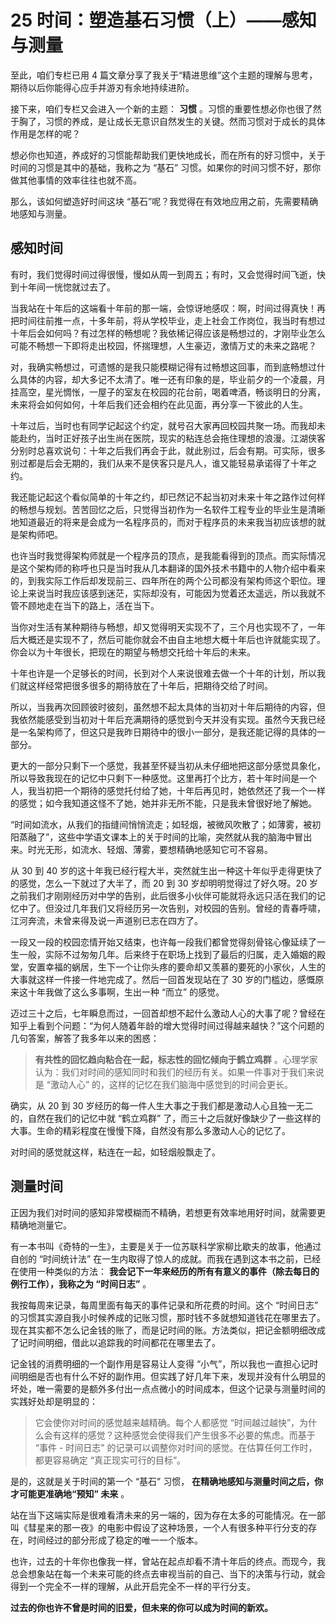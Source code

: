 25 时间：塑造基石习惯（上）——感知与测量
======================

至此，咱们专栏已用 4 篇文章分享了我关于“精进思维”这个主题的理解与思考，期待以后你能得心应手并游刃有余地持续进阶。

接下来，咱们专栏又会进入一个新的主题：  **习惯** 。习惯的重要性想必你也很了然于胸了，习惯的养成，是让成长无意识自然发生的关键。然而习惯对于成长的具体作用是怎样的呢？

想必你也知道，养成好的习惯能帮助我们更快地成长，而在所有的好习惯中，关于时间的习惯是其中的基础，我称之为 “基石” 习惯。如果你的时间习惯不好，那你做其他事情的效率往往也就不高。

那么，该如何塑造好时间这块 “基石”呢？我觉得在有效地应用之前，先需要精确地感知与测量。

感知时间
----

有时，我们觉得时间过得很慢，慢如从周一到周五；有时，又会觉得时间飞逝，快到十年间一恍惚就过去了。

当我站在十年后的这端看十年前的那一端，会惊讶地感叹：啊，时间过得真快！再把时间往前推一点，十多年前，将从学校毕业，走上社会工作岗位，我当时有想过十年后会如何吗？有过怎样的畅想呢？我依稀记得应该是畅想过的，才刚毕业怎么可能不畅想一下即将走出校园，怀揣理想，人生豪迈，激情万丈的未来之路呢？

对，我确实畅想过，可遗憾的是我只能模糊记得有过畅想这回事，而到底畅想过什么具体的内容，却大多记不太清了。唯一还有印象的是，毕业前夕的一个凌晨，月挂高空，星光惆怅，一屋子的室友在校园的花台前，喝着啤酒，畅谈明日的分离，未来将会如何如何，十年后我们还会相约在此见面，再分享一下彼此的人生。

十年过后，当时也有同学记起这个约定，就号召大家再回校园共聚一场。而我却未能赴约，当时正好孩子出生尚在医院，现实的粘连总会拖住理想的浪漫。江湖侠客分别时总喜欢说句：十年之后我们再会于此，就此别过，后会有期。可实际，很多别过都是后会无期的，我们从来不是侠客只是凡人，谁又能轻易承诺得了十年之约。

我还能记起这个看似简单的十年之约，却已然记不起当初对未来十年之路作过何样的畅想与规划。苦苦回忆之后，只觉得当初作为一名软件工程专业的毕业生是清晰地知道最近的将来是会成为一名程序员的，而对于程序员的未来我当初应该想的就是架构师吧。

也许当时我觉得架构师就是一个程序员的顶点，是我能看得到的顶点。而实际情况是这个架构师的称呼也只是当时我从几本翻译的国外技术书籍中的人物介绍中看来的，到我实际工作后却发现前三、四年所在的两个公司都没有架构师这个职位。理论上来说当时我应该感到迷茫，实际却没有，可能因为觉着还太遥远，所以我就不管不顾地走在当下的路上，活在当下。

当你对生活有某种期待与畅想，却又觉得明天实现不了，三个月也实现不了，一年后大概还是实现不了，然后可能你就会不由自主地想大概十年后也许就能实现了。你会以为十年很长，把现在的期望与畅想交托给十年后的未来。

十年也许是一个足够长的时间，长到对个人来说很难去做一个十年的计划，所以我们就这样经常把很多很多的期待放在了十年后，把期待交给了时间。

所以，当我再次回顾彼时彼刻，虽然想不起太具体的当初对十年后期待的内容，但我依然能感受到当初对十年后充满期待的感觉到今天并没有实现。虽然今天我已经是一名架构师了，但这只是我昨日期待中的很小一部分，是我还能记得的具体的一部分。

更大的一部分只剩下一个感觉，我甚至怀疑当初从未仔细地把这部分感觉具象化，所以导致我现在的记忆中只剩下一种感觉。这里再打个比方，若十年时间是一个人，我当初把一个期待的感觉托付给了她，十年后再见时，她依然还了我一个一样的感觉；如今我知道这怪不了她，她并非无所不能，只是我未曾很好地了解她。

“时间如流水，从我们的指缝间悄悄流走；如轻烟，被微风吹散了；如薄雾，被初阳蒸融了”，这些中学语文课本上的关于时间的比喻，突然就从我的脑海中冒出来。时光无形，如流水、轻烟、薄雾，要想精确地感知它可不容易。

从 30 到 40 岁的这十年我已经行程大半，突然就生出一种这十年似乎走得更快了的感觉，怎么一下就过了大半了，而 20 到 30 岁却明明觉得过了好久呀。20 岁之前我们才刚刚经历对中学的告别，此后很多小伙伴可能就将永远只活在我们的记忆中了。但没过几年我们又将经历另一次告别，对校园的告别。曾经的青春呼啸，江河奔流，未曾来得及说一声道别已志在四方了。

一段又一段的校园恋情开始又结束，也许每一段我们都曾觉得刻骨铭心像延续了一生一般，实际不过匆匆几年。后来终于在职场上找到了最后的归属，走入婚姻的殿堂，安置幸福的蜗居，生下一个让你头疼的要命却又羡慕的要死的小家伙，人生的大事就这样一件接一件地完成了。然后一回首发现站在了 30 岁的门槛边，感慨原来这十年我做了这么多事啊，生出一种 “而立” 的感觉。

迈过三十之后，七年瞬息而过，一回首却想不起什么激动人心的大事了呢？曾经在知乎上看到个问题：“为何人随着年龄的增大觉得时间过得越来越快？”这个问题的几句答案，解答了我多年以来的困惑：

> **有共性的回忆趋向粘合在一起，标志性的回忆倾向于鹤立鸡群** 。心理学家认为：我们对时间的感知同时和我们的经历有关。如果一件事对于我们来说是 “激动人心” 的，这样的记忆在我们脑海中感觉到的时间会更长。

确实，从 20 到 30 岁经历的每一件人生大事之于我们都是激动人心且独一无二的，自然在我们的记忆中就 “鹤立鸡群” 了，而三十之后就好像缺少了一些这样的大事。生命的精彩程度在慢慢下降，自然没有那么多激动人心的记忆了。

对时间的感觉就这样，粘连在一起，如轻烟般飘走了。

测量时间
----

正因为我们对时间的感知非常模糊而不精确，若想更有效率地用好时间，就需要更精确地测量它。

有一本书叫《奇特的一生》，主要是关于一位苏联科学家柳比歇夫的故事，他通过自创的 “时间统计法” 在一生内取得了惊人的成就。而我在遇到这本书之前，已经在使用一种类似的方法：  **我会记下一年来经历的所有有意义的事件（除去每日的例行工作），我称之为 “时间日志”** 。

我按每周来记录，每周里面有每天的事件记录和所花费的时间。这个 “时间日志” 的习惯其实源自我小时候养成的记账习惯，那时钱不多就想知道钱花在哪里去了。现在其实都不怎么记金钱的账了，而是记时间的账。方法类似，把记金额明细改成了记时间明细，借此以追踪我的时间都花在哪里去了。

记金钱的消费明细的一个副作用是容易让人变得 “小气”，所以我也一直担心记时间明细是否也有什么不好的副作用。但实践了好几年下来，发现并没有什么明显的坏处，唯一需要的是额外多付出一点点微小的时间成本，但这个记录与测量时间的实践好处却是明显的：

> 它会使你对时间的感觉越来越精确。每个人都感觉 “时间越过越快”，为什么会有这样的感觉？这种感觉会使得我们产生很多不必要的焦虑。而基于 “事件 - 时间日志” 的记录可以调整你对时间的感觉。在估算任何工作时，都更容易确定 “真正现实可行的目标”。

是的，这就是关于时间的第一个 “基石” 习惯，  **在精确地感知与测量时间之后，你才可能更准确地“预知” 未来** 。

站在当下这端实际是很难看清未来的另一端的，因为存在太多的可能情况。在一部叫《彗星来的那一夜》的电影中假设了这种场景，一个人有很多种平行分支的存在，时间经过的部分形成了稳定的唯一一个版本。

也许，过去的十年你也像我一样，曾站在起点却看不清十年后的终点。而现今，我总会想象站在每一个未来可能的终点去审视当前的自己、当下的决策与行动，就会得到一个完全不一样的理解，从此开启完全不一样的平行分支。

 **过去的你也许不曾是时间的旧爱，但未来的你可以成为时间的新欢。**
